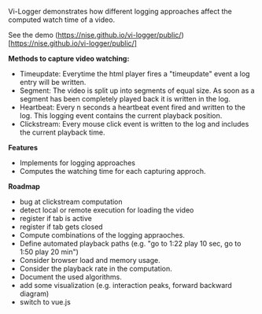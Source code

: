 Vi-Logger demonstrates how different logging approaches affect the computed watch time of a video. 

See the demo (https://nise.github.io/vi-logger/public/)[https://nise.github.io/vi-logger/public/]

**Methods to capture video watching:**
* Timeupdate: Everytime the html player fires a "timeupdate" event a log entry will be written.
* Segment: The video is split up into segments of equal size. As soon as a segment has been completely played back it is written in the log.
* Heartbeat: Every n seconds a heartbeat event fired and written to the log. This logging event contains the current playback position.
* Clickstream: Every mouse click event is written to the log and includes the current playback time. 

**Features**
* Implements for logging approaches
* Computes the watching time for each capturing approch.


**Roadmap**
* bug at clickstream computation
* detect local or remote execution for loading the video
* register if tab is active
* register if tab gets closed
* Compute combinations of the logging appraoches.
* Define automated playback paths (e.g. "go to 1:22 play 10 sec, go to 1:50 play 20 min")
* Consider browser load and memory usage.
* Consider the playback rate in the computation.
* Document the used algorithms.
* add some visualization (e.g. interaction peaks, forward backward diagram)
* switch to vue.js


